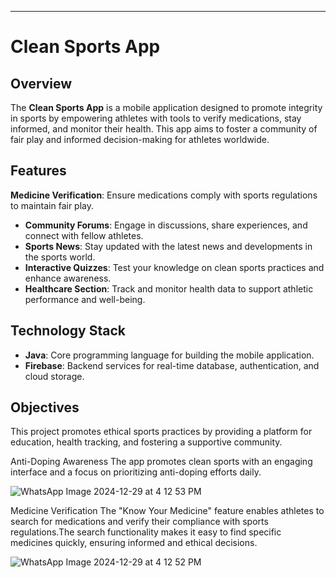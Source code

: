
---

# Clean Sports App  

## Overview  
The **Clean Sports App** is a mobile application designed to promote integrity in sports by empowering athletes with tools to verify medications, stay informed, and monitor their health. This app aims to foster a community of fair play and informed decision-making for athletes worldwide.  

## Features  
**Medicine Verification**: Ensure medications comply with sports regulations to maintain fair play.  
- **Community Forums**: Engage in discussions, share experiences, and connect with fellow athletes.  
- **Sports News**: Stay updated with the latest news and developments in the sports world.  
- **Interactive Quizzes**: Test your knowledge on clean sports practices and enhance awareness.  
- **Healthcare Section**: Track and monitor health data to support athletic performance and well-being.  

## Technology Stack  
- **Java**: Core programming language for building the mobile application.  
- **Firebase**: Backend services for real-time database, authentication, and cloud storage.  

## Objectives  
This project promotes ethical sports practices by providing a platform for education, health tracking, and fostering a supportive community.  

Anti-Doping Awareness
The app promotes clean sports with an engaging interface and a focus on prioritizing anti-doping efforts daily.

![WhatsApp Image 2024-12-29 at 4 12 53 PM](https://github.com/user-attachments/assets/ae702b9c-c92a-4485-867f-8354952956c8) 

Medicine Verification
The "Know Your Medicine" feature enables athletes to search for medications and verify their compliance with sports regulations.The search functionality makes it easy to find specific medicines quickly, ensuring informed and ethical decisions.

![WhatsApp Image 2024-12-29 at 4 12 52 PM](https://github.com/user-attachments/assets/fc1c9a9d-4cc5-4491-bc46-8654656a68aa)
